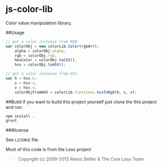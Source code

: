 js-color-lib
============

Color value manipulation library.


##Usage

```javascript
// get a color instance from RGB
var colorObj = new colorLib.Color(rgbArr),
	alpha = colorObj.alpha,
	rgb = colorObj.rgb,
	hexColor = colorObj.toCSS(),
	hsv = colorObj.toHSV();

// get a color instance from HSV
var h = hsv.h,
	s = hsv.s,
	v = hsv.v,
	colorObjFromHSV = colorLib.functions.hsvToRgb(h, s, v);
```

##Build
if you want to build this project yourself just clone the this project and run:
```bash
npm install .
grunt
```


###license

See `LICENSE` file.

Most of this code is from the Less project
> Copyright (c) 2009-2013 Alexis Sellier & The Core Less Team